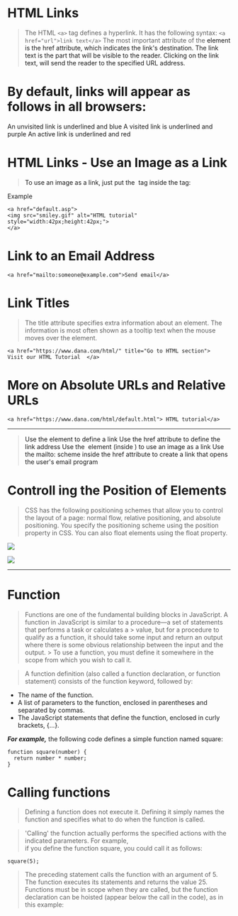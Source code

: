# HTML Links

> The HTML `<a>` tag defines a hyperlink. It has the following syntax:
> `<a href="url">link text</a>`
> The most important attribute of the <a> element is the href attribute, which indicates the link's destination.
> The link text is the part that will be visible to the reader.
> Clicking on the link text, will send the reader to the specified URL address.




# By default, links will appear as follows in all browsers:

An unvisited link is underlined and blue
A visited link is underlined and purple
An active link is underlined and red



# HTML Links - Use an Image as a Link

> To use an image as a link, just put the <img> tag inside the <a> tag:

Example
```
<a href="default.asp">
<img src="smiley.gif" alt="HTML tutorial" style="width:42px;height:42px;">
</a>
```


# Link to an Email Address

```
<a href="mailto:someone@example.com">Send email</a>

```


# Link Titles
> The title attribute specifies extra information about an element. The information is most often shown as a tooltip text when the mouse moves over the element.

```
<a href="https://www.dana.com/html/" title="Go to HTML section">  Visit our HTML Tutorial  </a>

```

# More on Absolute URLs and Relative URLs
```
<a href="https://www.dana.com/html/default.html"> HTML tutorial</a>
```

<hr>

> Use the <a> element to define a link
> Use the href attribute to define the link address
> Use the <img> element (inside <a>) to use an image as a link
> Use the mailto: scheme inside the href attribute to create a link that opens the user's email program



# Controll ing the Position of Elements

> CSS has the following positioning schemes that allow you to control <br>
> the layout of a page: normal flow, relative positioning, and absolute <br>
> positioning. You specify the positioning scheme using the position <br>
> property in CSS. You can also float elements using the float property. <br>


![](https://miro.medium.com/max/1200/1*eQ1bD3AL6BXU6-dszAxd1g.png)


![](https://i.pinimg.com/originals/bd/bf/6c/bdbf6c0b0788d019e0c11e42b7225c5f.png)


<hr>

# Function 

> Functions are one of the fundamental building blocks in JavaScript. A function in JavaScript is
> similar to a procedure—a set of statements that performs a task or calculates a > value, but for a 
> procedure to qualify as a function, it should take some input and return an output where there is some
> obvious relationship between the input and the output. > To use a function, you must define it somewhere 
> in the scope from which you wish to call it.


> A function definition (also called a function declaration, or function statement) consists of the function keyword, followed by:

- The name of the function.
- A list of parameters to the function, enclosed in parentheses and separated by commas.
- The JavaScript statements that define the function, enclosed in curly brackets, {...}.


***For example,*** the following code defines a simple function named square:
```
function square(number) {
  return number * number;
}
```

# Calling functions

> Defining a function does not execute it. Defining it simply names the function and specifies what to do when the function is called.

> 'Calling' the function actually performs the specified actions with the indicated parameters. For example, <br>
> if you define the function square, you could call it as follows:

```
square(5);
```

> The preceding statement calls the function with an argument of 5. The function executes its statements and returns the value 25.
> Functions must be in scope when they are called, but the function declaration can be hoisted (appear below the call in the code), as in this example:














